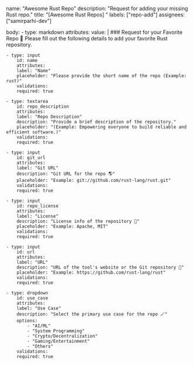 name: "Awesome Rust Repo"
description: "Request for adding your missing Rust repo."
title: "[Awesome Rust Repos] "
labels: ["repo-add"]
assignees: ["samirparhi-dev"]

body:
    - type: markdown
        attributes:
        value: |
            ### Request for your Favorite Repo 🧪
            Please fill out the following details to add your favorite Rust repository.

    - type: input
        id: name
        attributes:
        label: "Name"
        placeholder: "Please provide the short name of the repo (Example: rust)"
        validations:
        required: true

    - type: textarea
        id: repo_description
        attributes:
        label: "Repo Description"
        description: "Provide a brief description of the repository."
        placeholder: "(Example: Empowering everyone to build reliable and efficient software.)"
        validations:
        required: true

    - type: input
        id: git_url
        attributes:
        label: "Git URL"
        description: "Git URL for the repo 🌎"
        placeholder: "Example: git://github.com/rust-lang/rust.git"
        validations:
        required: true

    - type: input
        id: repo_license
        attributes:
        label: "License"
        description: "License info of the repository 📄"
        placeholder: "Example: Apache, MIT"
        validations:
        required: true

    - type: input
        id: url
        attributes:
        label: "URL"
        description: "URL of the tool's website or the Git repository 🤗"
        placeholder: "Example: https://github.com/rust-lang/rust"
        validations:
        required: true

    - type: dropdown
        id: use_case
        attributes:
        label: "Use Case"
        description: "Select the primary use case for the repo 🪄"
        options:
            - "AI/ML"
            - "System Programming"
            - "Crypto/Decentralization"
            - "Gaming/Entertainment"
            - "Others"
        validations:
        required: true